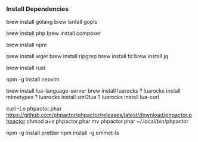 ### Install Dependencies

brew install golang
brew isntall gopls

brew install php
brew install composer

brew install npm

brew install wget
brew install ripgrep
brew install fd
brew install jq

brew install rust

npm -g install neovim

brew install lua-language-server
brew install luarocks
? luarocks install mimetypes
? luarocks install xml2lua
? luarocks install lua-curl

curl -Lo phpactor.phar https://github.com/phpactor/phpactor/releases/latest/download/phpactor.phpactor
chmod a+x phpactor.phar
mv phpactor.phar ~/.local/bin/phpactor

npm -g install prettier
npm install -g emmet-ls
